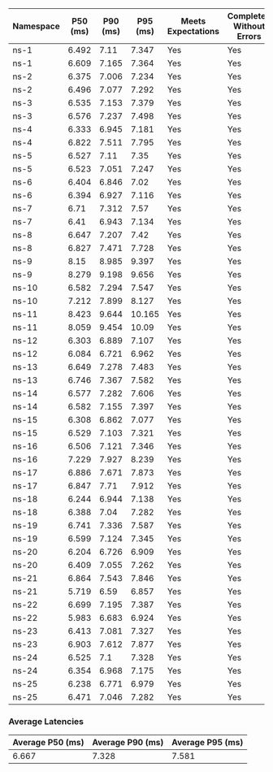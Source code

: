 | Namespace | P50 (ms) | P90 (ms) | P95 (ms) | Meets Expectations | Completed Without Errors |
|-----------|----------|----------|----------|--------------------|--------------------------|
| ns-1 | 6.492 | 7.11 | 7.347 | Yes | Yes |
| ns-1 | 6.609 | 7.165 | 7.364 | Yes | Yes |
| ns-2 | 6.375 | 7.006 | 7.234 | Yes | Yes |
| ns-2 | 6.496 | 7.077 | 7.292 | Yes | Yes |
| ns-3 | 6.535 | 7.153 | 7.379 | Yes | Yes |
| ns-3 | 6.576 | 7.237 | 7.498 | Yes | Yes |
| ns-4 | 6.333 | 6.945 | 7.181 | Yes | Yes |
| ns-4 | 6.822 | 7.511 | 7.795 | Yes | Yes |
| ns-5 | 6.527 | 7.11 | 7.35 | Yes | Yes |
| ns-5 | 6.523 | 7.051 | 7.247 | Yes | Yes |
| ns-6 | 6.404 | 6.846 | 7.02 | Yes | Yes |
| ns-6 | 6.394 | 6.927 | 7.116 | Yes | Yes |
| ns-7 | 6.71 | 7.312 | 7.57 | Yes | Yes |
| ns-7 | 6.41 | 6.943 | 7.134 | Yes | Yes |
| ns-8 | 6.647 | 7.207 | 7.42 | Yes | Yes |
| ns-8 | 6.827 | 7.471 | 7.728 | Yes | Yes |
| ns-9 | 8.15 | 8.985 | 9.397 | Yes | Yes |
| ns-9 | 8.279 | 9.198 | 9.656 | Yes | Yes |
| ns-10 | 6.582 | 7.294 | 7.547 | Yes | Yes |
| ns-10 | 7.212 | 7.899 | 8.127 | Yes | Yes |
| ns-11 | 8.423 | 9.644 | 10.165 | Yes | Yes |
| ns-11 | 8.059 | 9.454 | 10.09 | Yes | Yes |
| ns-12 | 6.303 | 6.889 | 7.107 | Yes | Yes |
| ns-12 | 6.084 | 6.721 | 6.962 | Yes | Yes |
| ns-13 | 6.649 | 7.278 | 7.483 | Yes | Yes |
| ns-13 | 6.746 | 7.367 | 7.582 | Yes | Yes |
| ns-14 | 6.577 | 7.282 | 7.606 | Yes | Yes |
| ns-14 | 6.582 | 7.155 | 7.397 | Yes | Yes |
| ns-15 | 6.308 | 6.862 | 7.077 | Yes | Yes |
| ns-15 | 6.529 | 7.103 | 7.321 | Yes | Yes |
| ns-16 | 6.506 | 7.121 | 7.346 | Yes | Yes |
| ns-16 | 7.229 | 7.927 | 8.239 | Yes | Yes |
| ns-17 | 6.886 | 7.671 | 7.873 | Yes | Yes |
| ns-17 | 6.847 | 7.71 | 7.912 | Yes | Yes |
| ns-18 | 6.244 | 6.944 | 7.138 | Yes | Yes |
| ns-18 | 6.388 | 7.04 | 7.282 | Yes | Yes |
| ns-19 | 6.741 | 7.336 | 7.587 | Yes | Yes |
| ns-19 | 6.599 | 7.124 | 7.345 | Yes | Yes |
| ns-20 | 6.204 | 6.726 | 6.909 | Yes | Yes |
| ns-20 | 6.409 | 7.055 | 7.262 | Yes | Yes |
| ns-21 | 6.864 | 7.543 | 7.846 | Yes | Yes |
| ns-21 | 5.719 | 6.59 | 6.857 | Yes | Yes |
| ns-22 | 6.699 | 7.195 | 7.387 | Yes | Yes |
| ns-22 | 5.983 | 6.683 | 6.924 | Yes | Yes |
| ns-23 | 6.413 | 7.081 | 7.327 | Yes | Yes |
| ns-23 | 6.903 | 7.612 | 7.877 | Yes | Yes |
| ns-24 | 6.525 | 7.1 | 7.328 | Yes | Yes |
| ns-24 | 6.354 | 6.968 | 7.175 | Yes | Yes |
| ns-25 | 6.238 | 6.771 | 6.979 | Yes | Yes |
| ns-25 | 6.471 | 7.046 | 7.282 | Yes | Yes |

### Average Latencies
| Average P50 (ms) | Average P90 (ms) | Average P95 (ms) |
|------------------|------------------|------------------|
| 6.667 | 7.328 | 7.581 |
